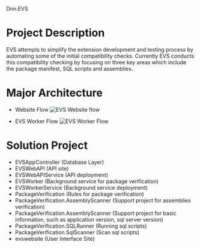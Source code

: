 Dnn.EVS
# Project Description
EVS attempts to simplify the extension development and testing process by automating some of the initial compatibility checks. Currently EVS conducts this compatibility checking by focusing on three key areas which include the package manifest, SQL scripts and assemblies.

# Major Architecture
* Website Flow
![EVS Website flow](website-flow.png)

* EVS Worker Flow
![EVS Worker Flow](service-flow.png)

# Solution Project
* EVSAppController (Database Layer)
* EVSWebAPI (API site)
* EVSWebAPIService (API deployment)
* EVSWorker (Background service for package verification)
* EVSWorkerService (Background service deployment)
* PackageVerification (Rules for package verification)
* PackageVerification.AssemblyScanner (Support project for assemblies verification)
* PackageVerification.AssemblyScanner (Support project for basic information, such as application version, sql server version)
* PackageVerification.SQLRunner (Running sql scripts)
* PackageVerification.SqlScanner (Scan sql scripts)
* evswebsite (User Interface Site)
